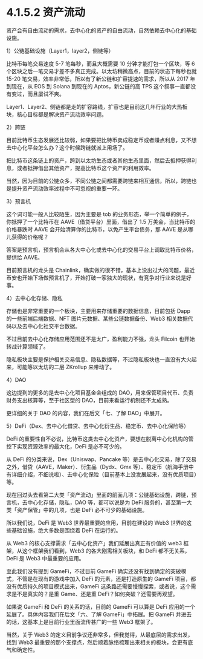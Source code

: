 # 4.1.5.2 资产流动

资产会有自由流动的需求，去中心化的资产的自由流动，自然依赖去中心化的基础设施。

1）公链基础设施（Layer1，layer2，侧链等）

比特币每笔交易速度 5-7 笔每秒，而且大概需要 10 分钟才能打包一个区块，等 6 个区块之后一笔交易才差不多真正完成。以太坊稍微高点，目前的状态下每秒也就 15-20 笔交易，效率非常低，所以有了新公链和扩容提速的需求，所以从 2017 年到现在，从 EOS 到 Solana 到现在的 Aptos，新公链的高 TPS 这个叙事一直都没有变过，而且屡试不爽。

Layer1、Layer2、侧链都是走的扩容路线，扩容也是目前这几年行业的大热板块，核心目标都是解决资产流动效率问题。

2）跨链

目前比特币生态发展还比较弱，如果要把比特币卖成稳定币或者赚点利息，又不想去中心化平台怎么办？这个时候跨链就派上用场了。

把比特币这条链上的资产，跨到以太坊生态或者其他生态里面，然后去抵押获得利息，或者抵押借出其他资产，提高比特币这个资产的利用效率。

当然，因为目前的公链众多，不同公链之间都需要跨链来相互通信，所以，跨链也是提升资产流动效率过程中不可忽视的重要一环。

3）预言机

这个词可能一般人比较陌生，因为主要是 tob 的业务形态，举一个简单的例子，你抵押了一个比特币在 AAVE（借贷平台）里面，借出了 1.5 万美金，当比特币的价格暴跌时 AAVE 会开始清算你的比特币，以免产生平台债务，那 AAVE 是从哪儿获得的价格呢？

答案是预言机，预言机会从各大中心化或去中心化的交易平台上调取比特币价格，提供给 AAVE。

目前预言机的龙头是 Chainlink，确实做的很不错，基本上没出过大的问题，最近币安也开始下场做预言机了，开始打破一家独大的现状，有竞争对行业来说是好事。

4）去中心化存储、隐私

存储也是非常重要的一个板块，主要用来存储重要的数据信息，目前包括 Dapp 的一些前端后端数据、NFT 图片元数据、某些公链数据备份、Web3 相关数据代码以及去中心化社交平台数据。

不过目前去中心化存储应用范围还不是太广，盈利能力不强，龙头 Filcoin 也开始转战计算领域了。

隐私板块主要是保护相关交易信息、隐私数据等，不过隐私板块也一直没有大火起来，可能等以太坊的二层 ZKrollup 来带动了。

4）DAO

这边提到的更多的是去中心化项目基金会组成的 DAO，用来保管项目代币、负责财务支出核算等，至于社区型的 DAO，目前来看运行机制还不太成熟。

更详细的关于 DAO 的内容，我们在后文「七、了解 DAO」中展开。

5）DeFi（Dex、去中心化借贷、去中心化衍生品、稳定币、去中心化保险等）

DeFi 的重要性自不必说，比特币这类去中心化资产，要想在脱离中心化机构的管控下实现资源效率的最大化，DeFi 是必不可少的。

从 DeFi 的分类来说，Dex（Uniswap、Pancake 等）是去中心化交易，除了交易之外，借贷（AAVE，Maker）、衍生品（Dydx、Gmx 等）、稳定币（航海手册中有详细介绍，不细说啦）、去中心化保险（目前基本上没发展起来，没有优质项目）等。

现在回过头去看第二大类「资产流动」里面的前面几项：公链基础设施，跨链，预言机，去中心化存储，隐私，DAO 等，都可以说是为 DeFi 服务的，甚至第一大类「资产保管」中的几项，也是 DeFi 必不可少的基础设施。

所以我们说，DeFi 是 Web3 世界最重要的应用，目前在建设的 Web3 世界的这些基础设施，绝大多数是围绕着 DeFi 在运行的。

从 Web3 的核心支撑需求「去中心化资产」我们延展出真正有价值的 web3 框架，从这个框架我们看到，Web3 的各大刚需相关板块，和 DeFi 都不无关系，DeFi 是 Web3 中最重要的应用。

至此我们没有提到 GameFi，不过目前 GameFi 确实还没有找到确定的突破模式，不管是在现有的游戏中加入 DeFi 的元素，还是打造原生的 GameFi 项目，都没有优质持久的项目模式出来，GameFi 这条路还需要慢慢探索，或者说，这个需求是不是真实的？是重 Game、还是重 DeFi？如何突破？还需要再观望。

如果说 GameFi 和 DeFi 的关系的话，目前的 GameFi 可以算是 DeFi 应用的一个延展了。具体内容我们在后文「六、了解 GameFi」中拓展。把 GameFi 并进去的话，这基本上是目前行业里面流传甚广的一些 Web3 框架了。

当然，关于 Web3 的定义目前争议还非常多，但我觉得，从最底层的需求出发，找到 Web3 最重要的那个支撑点，然后顺着脉络梳理出来相关的板块，会更有底气和确定性。